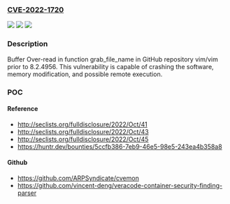 ### [CVE-2022-1720](https://cve.mitre.org/cgi-bin/cvename.cgi?name=CVE-2022-1720)
![](https://img.shields.io/static/v1?label=Product&message=vim%2Fvim&color=blue)
![](https://img.shields.io/static/v1?label=Version&message=%3C%208.2.4956%20&color=brighgreen)
![](https://img.shields.io/static/v1?label=Vulnerability&message=CWE-126%20Buffer%20Over-read&color=brighgreen)

### Description

Buffer Over-read in function grab_file_name in GitHub repository vim/vim prior to 8.2.4956. This vulnerability is capable of crashing the software, memory modification, and possible remote execution.

### POC

#### Reference
- http://seclists.org/fulldisclosure/2022/Oct/41
- http://seclists.org/fulldisclosure/2022/Oct/43
- http://seclists.org/fulldisclosure/2022/Oct/45
- https://huntr.dev/bounties/5ccfb386-7eb9-46e5-98e5-243ea4b358a8

#### Github
- https://github.com/ARPSyndicate/cvemon
- https://github.com/vincent-deng/veracode-container-security-finding-parser

